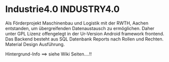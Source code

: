 # Industrie4.0 INDUSTRY4.0
Als Förderprojekt Maschinenbau und Logistik mit der RWTH, Aachen entstanden, um übergreifenden Datenaustausch 
zu ermöglichen. Daher unter GPL Lizenz offengelegt in der Ur-Version Android framework frontend. 
Das Backend besteht aus SQL Datenbank Reports nach Rollen und Rechten. Material Design Ausführung.

Hintergrund-Info  ==>  siehe Wiki Seiten....!!
